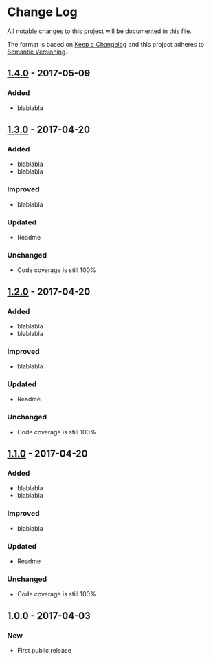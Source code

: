 # Change Log
All notable changes to this project will be documented in this file.

The format is based on [Keep a Changelog](http://keepachangelog.com/)
and this project adheres to [Semantic Versioning](http://semver.org/).

## [1.4.0] - 2017-05-09
### Added
- blablabla

## [1.3.0] - 2017-04-20
### Added
- blablabla
- blablabla
### Improved
- blablabla
### Updated
- Readme
### Unchanged
- Code coverage is still 100%

## [1.2.0] - 2017-04-20
### Added
- blablabla
- blablabla
### Improved
- blablabla
### Updated
- Readme
### Unchanged
- Code coverage is still 100%

## [1.1.0] - 2017-04-20
### Added
- blablabla
- blablabla
### Improved
- blablabla
### Updated
- Readme
### Unchanged
- Code coverage is still 100%

## 1.0.0 - 2017-04-03
### New
- First public release

[1.4.0]: https://github.com/code-and-send/correct-lib/compare/v1.3.0...v1.4.0
[1.3.0]: https://github.com/code-and-send/correct-lib/compare/v1.2.0...v1.3.0
[1.2.0]: https://github.com/code-and-send/correct-lib/compare/v1.1.0...v1.2.0
[1.1.0]: https://github.com/code-and-send/correct-lib/compare/v1.0.0...v1.1.0
